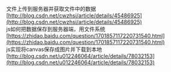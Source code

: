 文件上传到服务器并获取文件中的数据 [http://blog.csdn.net/cwzhsi/article/details/45486925](http://blog.csdn.net/cwzhsi/article/details/45486925)  
js如何把数据保存到服务器端，用文件系统 [https://zhidao.baidu.com/question/1701857117220731540.html](https://zhidao.baidu.com/question/1701857117220731540.html)  
 js实现将canvas保存成图片并下载到本地 [http://blog.csdn.net/u012246064/article/details/78032153](http://blog.csdn.net/u012246064/article/details/78032153)  
